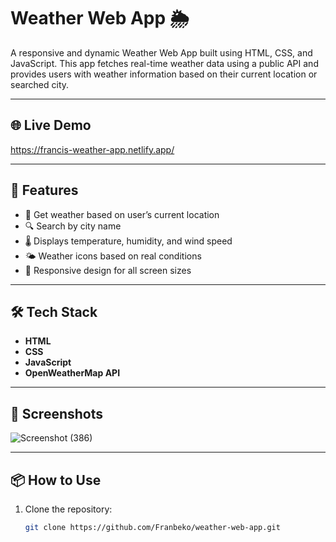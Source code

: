 # Weather Web App 🌦️

A responsive and dynamic Weather Web App built using HTML, CSS, and JavaScript. This app fetches real-time weather data using a public API and provides users with weather information based on their current location or searched city.

---

## 🌐 Live Demo
https://francis-weather-app.netlify.app/

---

## 🚀 Features

- 📍 Get weather based on user’s current location
- 🔍 Search by city name
- 🌡️ Displays temperature, humidity, and wind speed
- 🌤 Weather icons based on real conditions
- 📱 Responsive design for all screen sizes

---

## 🛠️ Tech Stack

- **HTML**
- **CSS**
- **JavaScript**
- **OpenWeatherMap API**

---

## 📸 Screenshots

![Screenshot (386)](https://github.com/user-attachments/assets/9376dd90-e0c2-4e55-bcb5-f23864a2bf5d)


---

## 📦 How to Use

1. Clone the repository:
   ```bash
   git clone https://github.com/Franbeko/weather-web-app.git
